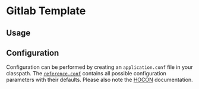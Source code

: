 # Gitlab Template

## Usage

## Configuration

Configuration can be performed by creating an `application.conf` file in your classpath.
The [`reference.conf`](src/main/resources/reference.conf) contains all possible configuration parameters with their defaults.
Please also note the [HOCON](https://github.com/typesafehub/config/blob/master/HOCON.md) documentation.